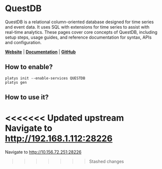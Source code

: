 # QuestDB

QuestDB is a relational column-oriented database designed for time series and event data. It uses SQL with extensions for time series to assist with real-time analytics. These pages cover core concepts of QuestDB, including setup steps, usage guides, and reference documentation for syntax, APIs and configuration.

**[Website](https://questdb.io/)** | **[Documentation](https://questdb.io/docs/introduction/)** | **[GitHub](https://github.com/questdb/questdb)**

## How to enable?

```
platys init --enable-services QUESTDB
platys gen
```

## How to use it?

<<<<<<< Updated upstream
Navigate to <http://192.168.1.112:28226>
=======
Navigate to <http://10.156.72.251:28226>
>>>>>>> Stashed changes
